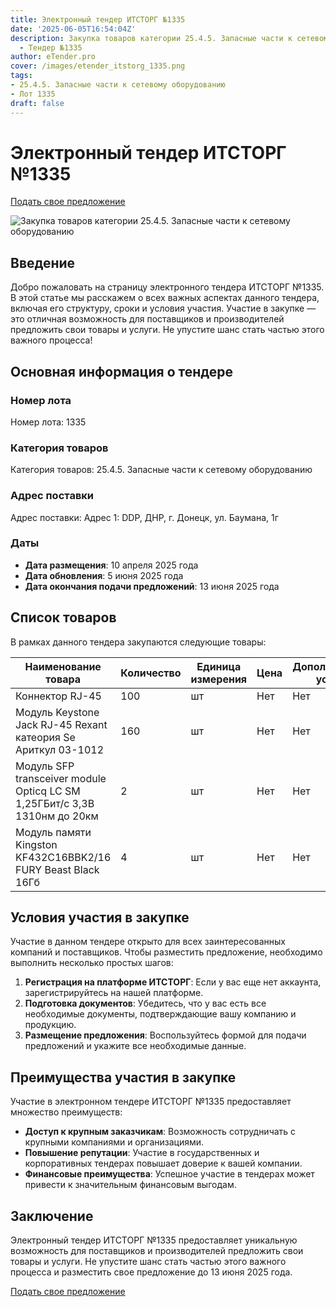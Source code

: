 ```yaml
---
title: Электронный тендер ИТСТОРГ №1335
date: '2025-06-05T16:54:04Z'
description: Закупка товаров категории 25.4.5. Запасные части к сетевому оборудованию
  - Тендер №1335
author: eTender.pro
cover: /images/etender_itstorg_1335.png
tags:
- 25.4.5. Запасные части к сетевому оборудованию
- Лот 1335
draft: false
---
```

# Электронный тендер ИТСТОРГ №1335

[Подать свое предложение](https://itstorg.ru/tender-1335?utm_source=etender)

![Закупка товаров категории 25.4.5. Запасные части к сетевому оборудованию](/images/etender_itstorg_1335.png)

## Введение

Добро пожаловать на страницу электронного тендера ИТСТОРГ №1335. В этой статье мы расскажем о всех важных аспектах данного тендера, включая его структуру, сроки и условия участия. Участие в закупке — это отличная возможность для поставщиков и производителей предложить свои товары и услуги. Не упустите шанс стать частью этого важного процесса!

## Основная информация о тендере

### Номер лота

Номер лота: 1335

### Категория товаров

Категория товаров: 25.4.5. Запасные части к сетевому оборудованию

### Адрес поставки

Адрес поставки: Адрес 1: DDP, ДНР, г. Донецк, ул. Баумана, 1г

### Даты

- **Дата размещения**: 10 апреля 2025 года
- **Дата обновления**: 5 июня 2025 года
- **Дата окончания подачи предложений**: 13 июня 2025 года

## Список товаров

В рамках данного тендера закупаются следующие товары:

| Наименование товара | Количество | Единица измерения | Цена | Дополнительные условия |
|----------------------|------------|-------------------|------|------------------------|
| Коннектор RJ-45      | 100        | шт                 | Нет  | Нет                    |
| Модуль Keystone Jack RJ-45 Rexant катеория Se Ариткул 03-1012 | 160 | шт | Нет | Нет |
| Модуль SFP transceiver module Opticq LC SM 1,25ГБит/с 3,3В 1310нм до 20км | 2 | шт | Нет | Нет |
| Модуль памяти Kingston KF432C16BBK2/16 FURY Beast Black 16Гб | 4 | шт | Нет | Нет |

## Условия участия в закупке

Участие в данном тендере открыто для всех заинтересованных компаний и поставщиков. Чтобы разместить предложение, необходимо выполнить несколько простых шагов:

1. **Регистрация на платформе ИТСТОРГ**: Если у вас еще нет аккаунта, зарегистрируйтесь на нашей платформе.
2. **Подготовка документов**: Убедитесь, что у вас есть все необходимые документы, подтверждающие вашу компанию и продукцию.
3. **Размещение предложения**: Воспользуйтесь формой для подачи предложений и укажите все необходимые данные.

## Преимущества участия в закупке

Участие в электронном тендере ИТСТОРГ №1335 предоставляет множество преимуществ:

- **Доступ к крупным заказчикам**: Возможность сотрудничать с крупными компаниями и организациями.
- **Повышение репутации**: Участие в государственных и корпоративных тендерах повышает доверие к вашей компании.
- **Финансовые преимущества**: Успешное участие в тендерах может привести к значительным финансовым выгодам.

## Заключение

Электронный тендер ИТСТОРГ №1335 предоставляет уникальную возможность для поставщиков и производителей предложить свои товары и услуги. Не упустите шанс стать частью этого важного процесса и разместить свое предложение до 13 июня 2025 года.

[Подать свое предложение](https://itstorg.ru/tender-1335?utm_source=etender)
